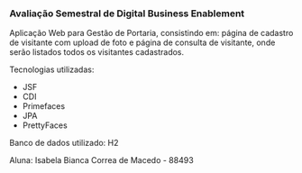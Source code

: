 <h3>Avaliação Semestral de Digital Business Enablement</h3>

Aplicação Web para Gestão de Portaria, consistindo em: página de cadastro de visitante com upload de foto e página de consulta de visitante, onde serão listados todos os visitantes cadastrados.


Tecnologias utilizadas:
<ul>
  <li>JSF</li>
  <li>CDI</li>
  <li>Primefaces</li>
  <li>JPA</li>
  <li>PrettyFaces</li>  
</ul>

Banco de dados utilizado: H2


Aluna: Isabela Bianca Correa de Macedo - 88493
